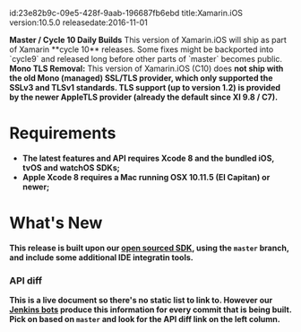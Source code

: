 id:23e82b9c-09e5-428f-9aab-196687fb6ebd
title:Xamarin.iOS
version:10.5.0
releasedate:2016-11-01

<div class="note">
	<b>Master / Cycle 10 Daily Builds</b>
	This version of Xamarin.iOS will ship as part of Xamarin **cycle 10** releases.
	Some fixes might be backported into `cycle9` and released long before other parts of `master` becomes public.
</div>

<div class="note">
	<b>Mono TLS Removal:</b>
	This version of Xamarin.iOS (C10) does <b>not<b> ship with the old Mono (managed) SSL/TLS provider, which
	only supported the SSLv3 and TLSv1 standards. TLS support (up to version 1.2) is provided by the 
	newer AppleTLS provider (already the default since XI 9.8 / C7).
</div>

Requirements
============

- The latest features and API requires Xcode 8 and the bundled iOS, tvOS and watchOS SDKs;
- Apple Xcode 8 requires a Mac running OSX 10.11.5 (El Capitan) or newer;

What's New
==========

This release is built upon our [open sourced SDK](https://github.com/xamarin/xamarin-macios),
using the `master` branch, and include some additional IDE integratin tools.

### API diff

This is a live document so there's no static list to link to. However our [Jenkins bots](https://jenkins.mono-project.com/job/xamarin-macios-pr-builder/) produce this information for every commit that is being built. Pick on based on `master` and look for the **API diff** link on the left column.